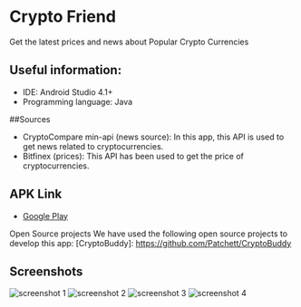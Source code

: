# Crypto Friend
Get the latest prices and news about Popular Crypto Currencies

## Useful information:
* IDE: Android Studio 4.1+
* Programming language: Java

##Sources
* CryptoCompare min-api (news source): In this app, this API  is used to get news related to cryptocurrencies.
* Bitfinex (prices): This API has been used to get the price of cryptocurrencies.

## APK Link
* [Google Play](https://play.google.com/store/apps/details?id=com.ham3da.cryptofreind)

Open Source projects
We have used the following open source projects to develop this app:
[CryptoBuddy]: https://github.com/Patchett/CryptoBuddy


## Screenshots
![screenshot 1](screen-01.png)
![screenshot 2](screen-02.png)
![screenshot 3](screen-03.png)
![screenshot 4](screen-04.png)
